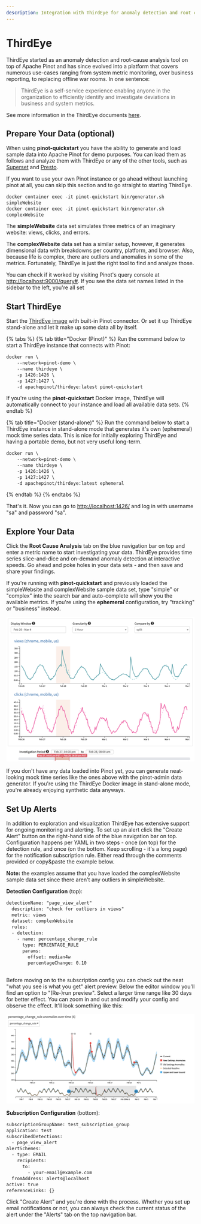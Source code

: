 ```yaml
---
description: Integration with ThirdEye for anomaly detection and root cause analysis
---
```


# ThirdEye

ThirdEye started as an anomaly detection and root-cause analysis tool on top of Apache Pinot and has since evolved into a platform that covers numerous use-cases ranging from system metric monitoring, over business reporting, to replacing offline war rooms. In one sentence:

> ThirdEye is a self-service experience enabling anyone in the organization to efficiently identify and investigate deviations in business and system metrics.

See more information in the ThirdEye documents [here](https://thirdeye.readthedocs.io/en/latest/introduction.html).

## Prepare Your Data \(optional\)

When using **pinot-quickstart** you have the ability to generate and load sample data into Apache Pinot for demo purposes. You can load them as follows and analyze them with ThirdEye or any of the other tools, such as [Superset](superset.md) and [Presto](presto.md).

If you want to use your own Pinot instance or go ahead without launching pinot at all, you can skip this section and to go straight to starting ThirdEye.

```text
docker container exec -it pinot-quickstart bin/generator.sh simpleWebsite
docker container exec -it pinot-quickstart bin/generator.sh complexWebsite
```

The **simpleWebsite** data set simulates three metrics of an imaginary website: views, clicks, and errors.

The **complexWebsite** data set has a similar setup, however, it generates dimensional data with breakdowns per country, platform, and browser. Also, because life is complex, there are outliers and anomalies in some of the metrics. Fortunately, ThirdEye is just the right tool to find and analyze those.

You can check if it worked by visiting Pinot's query console at [http://localhost:9000/query\#](http://localhost:9000/query#). If you see the data set names listed in the sidebar to the left, you're all set

## Start ThirdEye

Start the [ThirdEye image](https://hub.docker.com/r/apachepinot/thirdeye) with built-in Pinot connector. Or set it up ThirdEye stand-alone and let it make up some data all by itself.

{% tabs %}
{% tab title="Docker \(Pinot\)" %}
Run the command below to start a ThirdEye instance that connects with Pinot:

```text
docker run \                                                  
    --network=pinot-demo \
    --name thirdeye \
    -p 1426:1426 \
    -p 1427:1427 \
    -d apachepinot/thirdeye:latest pinot-quickstart
```

If you're using the **pinot-quickstart** Docker image, ThirdEye will automatically connect to your instance and load all available data sets.
{% endtab %}

{% tab title="Docker \(stand-alone\)" %}
Run the command below to start a ThirdEye instance in stand-alone mode that generates it's own \(ephemeral\) mock time series data. This is nice for initially exploring ThirdEye and having a portable demo, but not very useful long-term.

```text
docker run \                                                  
    --network=pinot-demo \
    --name thirdeye \
    -p 1426:1426 \
    -p 1427:1427 \
    -d apachepinot/thirdeye:latest ephemeral
```
{% endtab %}
{% endtabs %}

That's it. Now you can go to [http://localhost:1426/](http://localhost:1426/) and log in with username "sa" and password "sa".

## Explore Your Data

Click the **Root Cause Analysis** tab on the blue navigation bar on top and enter a metric name to start investigating your data. ThirdEye provides time series slice-and-dice and on-demand anomaly detection at interactive speeds. Go ahead and poke holes in your data sets - and then save and share your findings.

If you're running with **pinot-quickstart** and previously loaded the simpleWebsite and complexWebsite sample data set, type "simple" or "complex" into the search bar and auto-complete will show you the available metrics. If you're using the **ephemeral** configuration, try "tracking" or "business" instead.

![](../.gitbook/assets/thirdeye-rca-example-1.png)

If you don't have any data loaded into Pinot yet, you can generate neat-looking mock time series like the ones above with the pinot-admin data generator. If you're using the ThirdEye Docker image in stand-alone mode, you're already enjoying synthetic data anyways.

## Set Up Alerts

In addition to exploration and visualization ThirdEye has extensive support for ongoing monitoring and alerting. To set up an alert click the "Create Alert" button on the right-hand side of the blue navigation bar on top. Configuration happens per YAML in two steps - once \(on top\) for the detection rule, and once \(on the bottom. Keep scrolling - it's a long page\) for the notification subscription rule. Either read through the comments provided or copy&paste the example below.

**Note:** the examples assume that you have loaded the complexWebsite sample data set since there aren't any outliers in simpleWebsite.

**Detection Configuration** \(top\):

```text
detectionName: "page_view_alert"
  description: "check for outliers in views"
  metric: views
  dataset: complexWebsite
  rules:
  - detection:
    - name: percentage_change_rule
      type: PERCENTAGE_RULE
      params:
        offset: median4w
        percentageChange: 0.10


```

Before moving on to the subscription config you can check out the neat "what you see is what you get" alert preview. Below the editor window you'll find an option to "\(Re-\)run preview". Select a larger time range like 30 days for better effect. You can zoom in and out and modify your config and observe the effect. It'll look something like this:

![](../.gitbook/assets/screen-shot-2020-03-06-at-12.36.36-pm.png)

**Subscription Configuration** \(bottom\):

```text
subscriptionGroupName: test_subscription_group
application: test
subscribedDetections:
  - page_view_alert
alertSchemes:
  - type: EMAIL
    recipients:
      to: 
        - your-email@example.com
  fromAddress: alerts@localhost
active: true
referenceLinks: {}
```

Click "Create Alert" and you're done with the process. Whether you set up email notifications or not, you can always check the current status of the alert under the "Alerts" tab on the top navigation bar.

